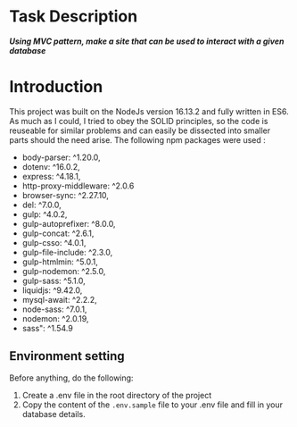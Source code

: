 # Task Description
   
 **_Using MVC pattern, make a site that can be used to interact with a given database_**


# Introduction
  This project was built on the NodeJs version 16.13.2 and fully written in ES6. As much as I could, I tried to obey the SOLID principles, so the code is reuseable for similar problems and can easily be dissected into smaller parts should the need arise. The following npm packages were used :

  * body-parser: ^1.20.0,
  * dotenv: ^16.0.2,
  * express: ^4.18.1,
  * http-proxy-middleware: ^2.0.6
  * browser-sync: ^2.27.10,
  * del: ^7.0.0,
  * gulp: ^4.0.2,
  * gulp-autoprefixer: ^8.0.0,
  * gulp-concat: ^2.6.1,
  * gulp-csso: ^4.0.1,
  * gulp-file-include: ^2.3.0,
  * gulp-htmlmin: ^5.0.1,
  * gulp-nodemon: ^2.5.0,
  * gulp-sass: ^5.1.0,
  * liquidjs: ^9.42.0,
  * mysql-await: ^2.2.2,
  * node-sass: ^7.0.1,
  * nodemon: ^2.0.19,
  * sass": ^1.54.9

## Environment setting

  Before anything, do the following:
  
  1. Create a .env file in the root directory of the project
  2. Copy the content of the `.env.sample` file to your .env file and fill in your database details.


## 
